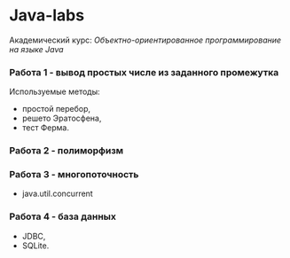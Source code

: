 # Java-labs
Академический курс: *Объектно-ориентированное программирование на языке Java*

### Работа 1 - вывод простых числе из заданного промежутка
Используемые методы: 
  - простой перебор,
  - решето Эратосфена,
  - тест Ферма.

### Работа 2 - полиморфизм
### Работа 3 - многопоточность
  - java.util.concurrent
### Работа 4 - база данных
  - JDBC,
  - SQLite.
